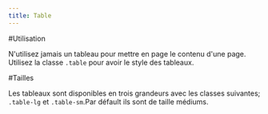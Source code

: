 ```yaml
---
title: Table
---
```

#Utilisation

N'utilisez jamais un tableau pour mettre en page le contenu d'une page. Utilisez la classe <code>.table</code>  pour avoir le style des tableaux.

#Tailles

Les tableaux sont disponibles en trois grandeurs avec les classes suivantes; <code>.table-lg</code> et <code>.table-sm</code>.Par défault ils sont de taille médiums.
